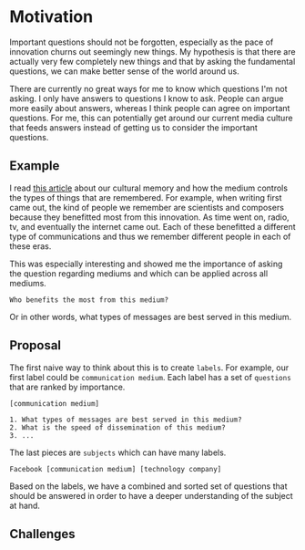 # Motivation

Important questions should not be forgotten, especially as the pace of innovation churns out seemingly new things. My hypothesis is that there are actually very few completely new things and that by asking the fundamental questions, we can make better sense of the world around us.

There are currently no great ways for me to know which questions I'm not asking. I only have answers to questions I know to ask. People can argue more easily about answers, whereas I think people can agree on important questions. For me, this can potentially get around our current media culture that feeds answers instead of getting us to consider the important questions.

## Example

I read [this article](http://nautil.us/issue/68/context/how-well-forget-john-lennon) about our cultural memory and how the medium controls the types of things that are remembered. For example, when writing first came out, the kind of people we remember are scientists and composers because they benefitted most from this innovation. As time went on, radio, tv, and eventually the internet came out. Each of these benefitted a different type of communications and thus we remember different people in each of these eras.

This was especially interesting and showed me the importance of asking the question regarding mediums and which can be applied across all mediums.

```
Who benefits the most from this medium?
```

Or in other words, what types of messages are best served in this medium.

## Proposal

The first naive way to think about this is to create `labels`. For example, our first label could be `communication medium`. Each label has a set of `questions` that are ranked by importance.

```
[communication medium]

1. What types of messages are best served in this medium?
2. What is the speed of dissemination of this medium?
3. ...
```

The last pieces are `subjects` which can have many labels.

```
Facebook [communication medium] [technology company]
```

Based on the labels, we have a combined and sorted set of questions that should be answered in order to have a deeper understanding of the subject at hand.

## Challenges